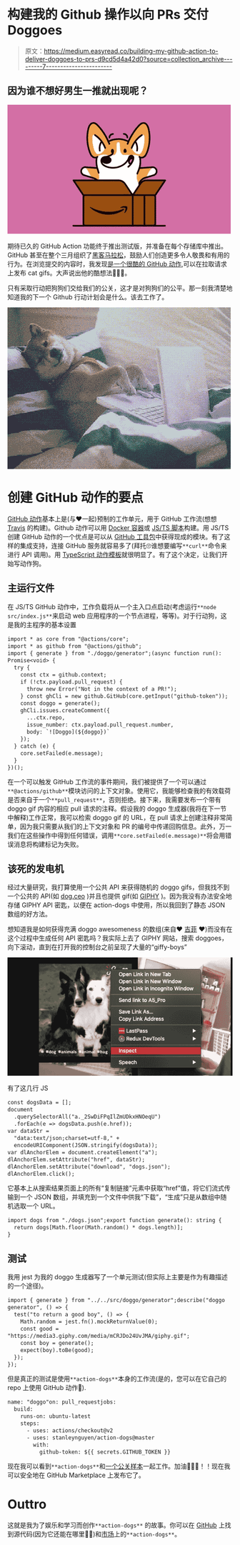# 构建我的 Github 操作以向 PRs 交付 Doggoes

> 原文：<https://medium.easyread.co/building-my-github-action-to-deliver-doggoes-to-prs-d9cd5d4a42d0?source=collection_archive---------7----------------------->

## 因为谁不想好男生一推就出现呢？

![](img/5141e47a6cdb522cbd0ecf1f4808d21e.png)

期待已久的 GitHub Action 功能终于推出测试版，并准备在每个存储库中推出。GitHub 甚至在整个三月组织了[黑客马拉松](https://githubhackathon.com/)，鼓励人们创造更多令人敬畏和有用的行为。在浏览提交的内容时，我发现[是一个很酷的 GitHub 动作](https://github.com/ruairidhwm/action-cats),可以在拉取请求上发布 cat gifs。大声说出他的酷想法👏👏👏。

只有采取行动把狗狗们交给我们的公关，这才是对狗狗们的公平。那一刻我清楚地知道我的下一个 Github 行动计划会是什么。该去工作了。

![](img/0800a470edc3ffd8e47da05aa60e6bd7.png)

# 创建 GitHub 动作的要点

[GitHub 动作](https://help.github.com/en/actions/getting-started-with-github-actions/about-github-actions)基本上是(与❤️一起)预制的工作单元，用于 GitHub 工作流(想想 [Travis](https://travis-ci.org/) 的构建)。Github 动作可以用 [Docker 容器](https://help.github.com/en/actions/building-actions/creating-a-docker-container-action)或 [JS/TS 脚本](https://help.github.com/en/actions/building-actions/creating-a-javascript-action)构建。用 JS/TS 创建 GitHub 动作的一个优点是可以从 [GitHub 工具包](https://github.com/actions/toolkit)中获得现成的模块。有了这样的集成支持，连接 GitHub 服务就容易多了(拜托🙄谁想要编写`**curl**`命令来进行 API 调用)。用 [TypeScript 动作模板](https://github.com/actions/typescript-action)就很明显了。有了这个决定，让我们开始写动作狗。

## 主运行文件

在 JS/TS GitHub 动作中，工作负载将从一个主入口点启动(考虑运行`**node src/index.js**`来启动 web 应用程序的一个节点进程，等等)。对于行动狗，这是我的主程序的基本设置

```
import * as core from "@actions/core";
import * as github from "@actions/github";
import { generate } from "./doggo/generator";(async function run(): Promise<void> {
  try {
    const ctx = github.context;
    if (!ctx.payload.pull_request) {
      throw new Error("Not in the context of a PR!");
    } const ghCli = new github.GitHub(core.getInput("github-token"));
    const doggo = generate();
    ghCli.issues.createComment({
      ...ctx.repo,
      issue_number: ctx.payload.pull_request.number,
      body: `![Doggo](${doggo})`
    });
  } catch (e) {
    core.setFailed(e.message);
  }
})();
```

在一个可以触发 GitHub 工作流的事件期间，我们被提供了一个可以通过`**@actions/github**`模块访问的上下文对象。使用它，我能够检查我的有效载荷是否来自于一个`**pull_request**`，否则拒绝。接下来，我需要发布一个带有 doggo gif 内容的相应 pull 请求的注释。假设我的 doggo 生成器(我将在下一节中解释)工作正常，我可以检索 doggo gif 的 URL，在 pull 请求上创建注释非常简单，因为我只需要从我们的上下文对象和 PR 的编号中传递回购信息。此外，万一我们在这些操作中得到任何错误，调用`**core.setFailed(e.message)**`将会用错误消息将构建标记为失败。

## 该死的发电机

经过大量研究，我打算使用一个公共 API 来获得随机的 doggo gifs，但我找不到一个公共的 API(如 [dog.ceo](https://dog.ceo/) )并且也提供 gif(如 [GIPHY](https://giphy.com/) )。因为我没有办法安全地存储 GIPHY API 密匙，以便在 action-dogs 中使用，所以我回到了静态 JSON 数组的好方法。

想知道我是如何获得充满 doggo awesomeness 的数组(来自❤️ [吉菲](https://giphy.com/) ❤️)而没有在这个过程中生成任何 API 密匙吗？我实际上去了 GIPHY 网站，搜索 doggoes，向下滚动，直到在打开我的控制台之前呈现了大量的“giffy-boys”

![](img/ad5bd1127f5597f867c0763cd0723a7c.png)

有了这几行 JS

```
const dogsData = [];
document
  .querySelectorAll("a._2SwDiFPqIlZmUDkxHNOeqU")
  .forEach(e => dogsData.push(e.href));
var dataStr =
  "data:text/json;charset=utf-8," +
  encodeURIComponent(JSON.stringify(dogsData));
var dlAnchorElem = document.createElement("a");
dlAnchorElem.setAttribute("href", dataStr);
dlAnchorElem.setAttribute("download", "dogs.json");
dlAnchorElem.click();
```

它基本上从搜索结果页面上的所有“复制链接”元素中获取“href”值，将它们流式传输到一个 JSON 数组，并填充到一个文件中供我“下载”，“生成”只是从数组中随机选取一个 URL。

```
import dogs from "./dogs.json";export function generate(): string {
  return dogs[Math.floor(Math.random() * dogs.length)];
}
```

## 测试

我用 jest 为我的 doggo 生成器写了一个单元测试(但实际上主要是作为有趣描述的一个途径)。

```
import { generate } from "../../src/doggo/generator";describe("doggo generator", () => {
  test("to return a good boy", () => {
    Math.random = jest.fn().mockReturnValue(0);
    const good = "https://media3.giphy.com/media/mCRJDo24UvJMA/giphy.gif";
    const boy = generate();
    expect(boy).toBe(good);
  });
});
```

但是真正的测试是使用`**action-dogs**`本身的工作流(是的，您可以在它自己的 repo 上使用 GitHub 动作🤯).

```
name: "doggo"on: pull_requestjobs:
  build:
    runs-on: ubuntu-latest
    steps:
      - uses: actions/checkout@v2
      - uses: stanleynguyen/action-dogs@master
        with:
          github-token: ${{ secrets.GITHUB_TOKEN }}
```

现在我可以看到`**action-dogs**`和[一个公关样本](https://github.com/stanleynguyen/action-dogs/pull/1)一起工作。加油🙌🙌🙌！！现在我可以安全地在 GitHub Marketplace 上发布它了。

# Outtro

这就是我为了娱乐和学习而创作`**action-dogs**` 的故事。你可以在 [GitHub](https://github.com/stanleynguyen/action-dogs) 上找到源代码(因为它还能在哪里🤷‍♂️)和[市场](https://github.com/marketplace/actions/action-dogs)上的`**action-dogs**`。
